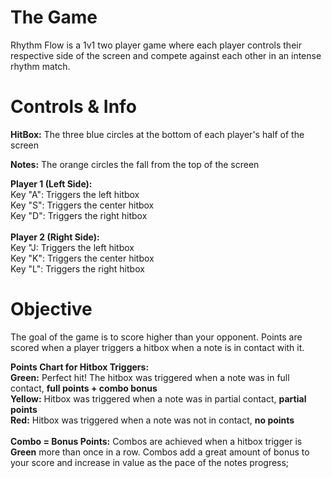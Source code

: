 # The Game

Rhythm Flow is a 1v1 two player game where each player controls their respective side of the screen and compete against each other in an intense rhythm match.

# Controls & Info

**HitBox:** The three blue circles at the bottom of each player's half of the screen

**Notes:** The orange circles the fall from the top of the screen

**Player 1 (Left Side):** <br/>
Key "A": Triggers the left hitbox <br/>
Key "S": Triggers the center hitbox <br/>
Key "D": Triggers the right hitbox <br/>
<br/>
**Player 2 (Right Side):** <br/>
Key "J: Triggers the left hitbox <br/>
Key "K": Triggers the center hitbox <br/>
Key "L": Triggers the right hitbox <br/>

# Objective
The goal of the game is to score higher than your opponent. Points are scored when a player triggers a hitbox when a note is in contact with it.

**Points Chart for Hitbox Triggers:** <br/>
**Green:** Perfect hit! The hitbox was triggered when a note was in full contact, **full points + combo bonus** <br/>
**Yellow:** Hitbox was triggered when a note was in partial contact, **partial points** <br/>
**Red:** Hitbox was triggered when a note was not in contact, **no points** <br/>
<br/>
**Combo = Bonus Points:**
Combos are achieved when a hitbox trigger is **Green** more than once in a row. Combos add a great amount of bonus to your score and increase in value as the pace of the notes progress;
